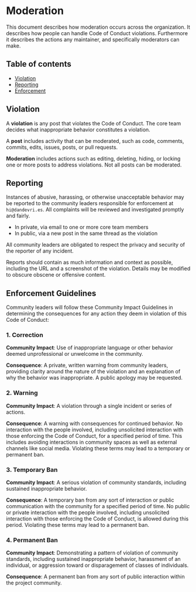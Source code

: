 # Moderation

This document describes how moderation occurs across the organization. It describes how people can handle Code of Conduct violations. Furthermore it describes the actions any maintainer, and specifically moderators can make.

## Table of contents

*  [Violation](#violation)
*  [Reporting](#violation)
*  [Enforcement](#enforcement)

## Violation

A **violation** is any post that violates the Code of Conduct. The core team decides what inappropriate behavior constitutes a violation.

A **post** includes activity that can be moderated, such as code, comments, commits, edits, issues, posts, or pull requests.

**Moderation** includes actions such as editing, deleting, hiding, or locking one or more posts to address violations. Not all posts can be moderated.

## Reporting

Instances of abusive, harassing, or otherwise unacceptable behavior may be reported to the community leaders responsible for enforcement at `hi@dandevri.es`. All complaints will be reviewed and investigated promptly and fairly.

* In private, via email to one or more core team members
* In public, via a new post in the same thread as the violation 

All community leaders are obligated to respect the privacy and security of the reporter of any incident.

Reports should contain as much information and context as possible, including the URL and a screenshot of the violation. Details may be modified to obscure obscene or offensive content. 

## Enforcement Guidelines

Community leaders will follow these Community Impact Guidelines in determining the consequences for any action they deem in violation of this Code of Conduct:

### 1. Correction

**Community Impact**: Use of inappropriate language or other behavior deemed unprofessional or unwelcome in the community.

**Consequence**: A private, written warning from community leaders, providing clarity around the nature of the violation and an explanation of why the behavior was inappropriate. A public apology may be requested.

### 2. Warning

**Community Impact**: A violation through a single incident or series of actions.

**Consequence**: A warning with consequences for continued behavior. No interaction with the people involved, including unsolicited interaction with those enforcing the Code of Conduct, for a specified period of time. This includes avoiding interactions in community spaces as well as external channels like social media. Violating these terms may lead to a temporary or permanent ban.

### 3. Temporary Ban

**Community Impact**: A serious violation of community standards, including sustained inappropriate behavior.

**Consequence**: A temporary ban from any sort of interaction or public communication with the community for a specified period of time. No public or private interaction with the people involved, including unsolicited interaction with those enforcing the Code of Conduct, is allowed during this period. Violating these terms may lead to a permanent ban.

### 4. Permanent Ban

**Community Impact**: Demonstrating a pattern of violation of community standards, including sustained inappropriate behavior,  harassment of an individual, or aggression toward or disparagement of classes of individuals.

**Consequence**: A permanent ban from any sort of public interaction within the project community.
